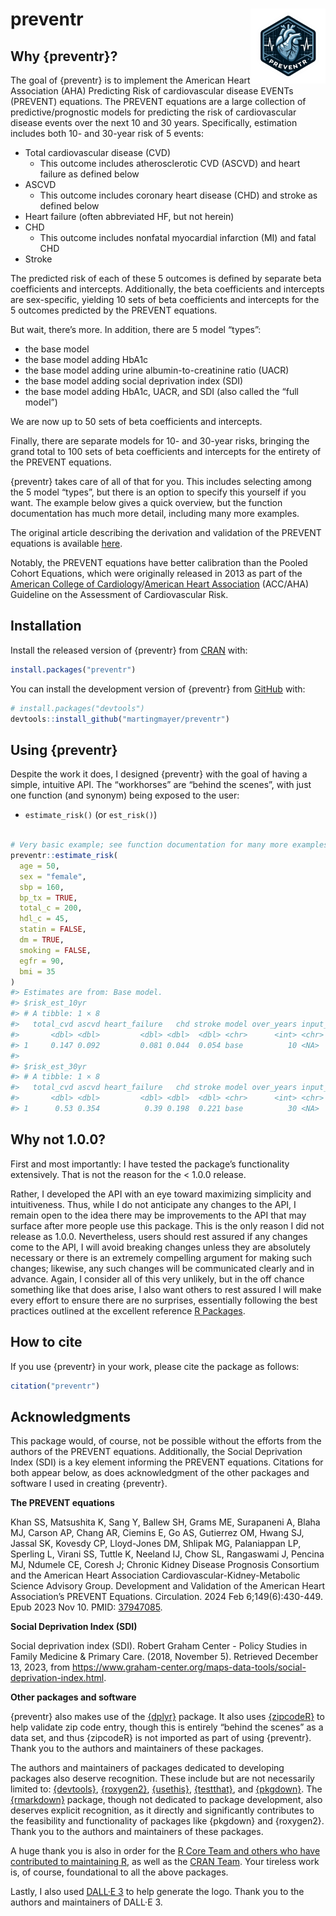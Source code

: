 
<!-- README.md is generated from README.Rmd. Please edit that file -->

# preventr <img src="man/figures/logo.png" align="right" height="120" alt="" />

<!-- badges: start -->
<!-- badges: end -->

## Why {preventr}?

The goal of {preventr} is to implement the American Heart Association
(AHA) Predicting Risk of cardiovascular disease EVENTs (PREVENT)
equations. The PREVENT equations are a large collection of
predictive/prognostic models for predicting the risk of cardiovascular
disease events over the next 10 and 30 years. Specifically, estimation
includes both 10- and 30-year risk of 5 events:

- Total cardiovascular disease (CVD)
  - This outcome includes atherosclerotic CVD (ASCVD) and heart failure
    as defined below
- ASCVD
  - This outcome includes coronary heart disease (CHD) and stroke as
    defined below
- Heart failure (often abbreviated HF, but not herein)
- CHD
  - This outcome includes nonfatal myocardial infarction (MI) and fatal
    CHD
- Stroke

The predicted risk of each of these 5 outcomes is defined by separate
beta coefficients and intercepts. Additionally, the beta coefficients
and intercepts are sex-specific, yielding 10 sets of beta coefficients
and intercepts for the 5 outcomes predicted by the PREVENT equations.

But wait, there’s more. In addition, there are 5 model “types”:

- the base model
- the base model adding HbA1c
- the base model adding urine albumin-to-creatinine ratio (UACR)
- the base model adding social deprivation index (SDI)
- the base model adding HbA1c, UACR, and SDI (also called the “full
  model”)

We are now up to 50 sets of beta coefficients and intercepts.

Finally, there are separate models for 10- and 30-year risks, bringing
the grand total to 100 sets of beta coefficients and intercepts for the
entirety of the PREVENT equations.

{preventr} takes care of all of that for you. This includes selecting
among the 5 model “types”, but there is an option to specify this
yourself if you want. The example below gives a quick overview, but the
function documentation has much more detail, including many more
examples.

The original article describing the derivation and validation of the
PREVENT equations is available
[here](https://pubmed.ncbi.nlm.nih.gov/37947085/).

Notably, the PREVENT equations have better calibration than the Pooled
Cohort Equations, which were originally released in 2013 as part of the
[American College of
Cardiology](https://pubmed.ncbi.nlm.nih.gov/24239921/)/[American Heart
Association](https://pubmed.ncbi.nlm.nih.gov/24222018/) (ACC/AHA)
Guideline on the Assessment of Cardiovascular Risk.

## Installation

Install the released version of {preventr} from
[CRAN](https://CRAN.R-project.org) with:

``` r
install.packages("preventr")
```

You can install the development version of {preventr} from
[GitHub](https://github.com/) with:

``` r
# install.packages("devtools")
devtools::install_github("martingmayer/preventr")
```

## Using {preventr}

Despite the work it does, I designed {preventr} with the goal of having
a simple, intuitive API. The “workhorses” are “behind the scenes”, with
just one function (and synonym) being exposed to the user:

- `estimate_risk()` (or `est_risk()`)

``` r

# Very basic example; see function documentation for many more examples
preventr::estimate_risk(
  age = 50,
  sex = "female",
  sbp = 160,
  bp_tx = TRUE,
  total_c = 200,
  hdl_c = 45,
  statin = FALSE,
  dm = TRUE,
  smoking = FALSE,
  egfr = 90,
  bmi = 35
)
#> Estimates are from: Base model.
#> $risk_est_10yr
#> # A tibble: 1 × 8
#>   total_cvd ascvd heart_failure   chd stroke model over_years input_problems
#>       <dbl> <dbl>         <dbl> <dbl>  <dbl> <chr>      <int> <chr>         
#> 1     0.147 0.092         0.081 0.044  0.054 base          10 <NA>          
#> 
#> $risk_est_30yr
#> # A tibble: 1 × 8
#>   total_cvd ascvd heart_failure   chd stroke model over_years input_problems
#>       <dbl> <dbl>         <dbl> <dbl>  <dbl> <chr>      <int> <chr>         
#> 1      0.53 0.354          0.39 0.198  0.221 base          30 <NA>
```

## Why not 1.0.0?

First and most importantly: I have tested the package’s functionality
extensively. That is not the reason for the \< 1.0.0 release.

Rather, I developed the API with an eye toward maximizing simplicity and
intuitiveness. Thus, while I do not anticipate any changes to the API, I
remain open to the idea there may be improvements to the API that may
surface after more people use this package. This is the only reason I
did not release as 1.0.0. Nevertheless, users should rest assured if any
changes come to the API, I will avoid breaking changes unless they are
absolutely necessary or there is an extremely compelling argument for
making such changes; likewise, any such changes will be communicated
clearly and in advance. Again, I consider all of this very unlikely, but
in the off chance something like that does arise, I also want others to
rest assured I will make every effort to ensure there are no surprises,
essentially following the best practices outlined at the excellent
reference [R Packages](https://r-pkgs.org/lifecycle.html).

## How to cite

If you use {preventr} in your work, please cite the package as follows:

``` r
citation("preventr")
```

## Acknowledgments

This package would, of course, not be possible without the efforts from
the authors of the PREVENT equations. Additionally, the Social
Deprivation Index (SDI) is a key element informing the PREVENT
equations. Citations for both appear below, as does acknowledgment of
the other packages and software I used in creating {preventr}.

**The PREVENT equations**

Khan SS, Matsushita K, Sang Y, Ballew SH, Grams ME, Surapaneni A, Blaha
MJ, Carson AP, Chang AR, Ciemins E, Go AS, Gutierrez OM, Hwang SJ,
Jassal SK, Kovesdy CP, Lloyd-Jones DM, Shlipak MG, Palaniappan LP,
Sperling L, Virani SS, Tuttle K, Neeland IJ, Chow SL, Rangaswami J,
Pencina MJ, Ndumele CE, Coresh J; Chronic Kidney Disease Prognosis
Consortium and the American Heart Association
Cardiovascular-Kidney-Metabolic Science Advisory Group. Development and
Validation of the American Heart Association’s PREVENT Equations.
Circulation. 2024 Feb 6;149(6):430-449. Epub 2023 Nov 10. PMID:
[37947085](https://pubmed.ncbi.nlm.nih.gov/37947085/).

**Social Deprivation Index (SDI)**

Social deprivation index (SDI). Robert Graham Center - Policy Studies in
Family Medicine & Primary Care. (2018, November 5). Retrieved December
13, 2023, from
<https://www.graham-center.org/maps-data-tools/social-deprivation-index.html>.

**Other packages and software**

{preventr} also makes use of the
[{dplyr}](https://CRAN.R-project.org/package=dplyr) package. It also
uses [{zipcodeR}](https://CRAN.R-project.org/package=zipcodeR) to help
validate zip code entry, though this is entirely “behind the scenes” as
a data set, and thus {zipcodeR} is not imported as part of using
{preventr}. Thank you to the authors and maintainers of these packages.

The authors and maintainers of packages dedicated to developing packages
also deserve recognition. These include but are not necessarily limited
to: [{devtools}](https://CRAN.R-project.org/package=devtools),
[{roxygen2}](https://CRAN.R-project.org/package=roxygen2),
[{usethis}](https://CRAN.R-project.org/package=usethis),
[{testthat}](https://CRAN.R-project.org/package=testthat), and
[{pkgdown}](https://CRAN.R-project.org/package=pkgdown). The
[{rmarkdown}](https://CRAN.R-project.org/package=rmarkdown) package,
though not dedicated to package development, also deserves explicit
recognition, as it directly and significantly contributes to the
feasibility and functionality of packages like {pkgdown} and {roxygen2}.
Thank you to the authors and maintainers of these packages.

A huge thank you is also in order for the [R Core Team and others who
have contributed to maintaining
R](https://www.r-project.org/contributors.html), as well as the [CRAN
Team](https://CRAN.R-project.org/CRAN_team.htm). Your tireless work is,
of course, foundational to all the above packages.

Lastly, I also used [DALL·E 3](https://openai.com/dall-e-3) to help
generate the logo. Thank you to the authors and maintainers of DALL·E 3.
